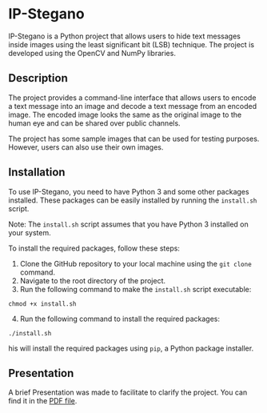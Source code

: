 # IP-Stegano

IP-Stegano is a Python project that allows users to hide text messages inside images using the least significant bit (LSB) technique. The project is developed using the OpenCV and NumPy libraries.

## Description

The project provides a command-line interface that allows users to encode a text message into an image and decode a text message from an encoded image. The encoded image looks the same as the original image to the human eye and can be shared over public channels.

The project has some sample images that can be used for testing purposes. However, users can also use their own images.

## Installation

To use IP-Stegano, you need to have Python 3 and some other packages installed. These packages can be easily installed by running the `install.sh` script.

Note: The `install.sh` script assumes that you have Python 3 installed on your system.

To install the required packages, follow these steps:

1. Clone the GitHub repository to your local machine using the `git clone` command.
2. Navigate to the root directory of the project.
3. Run the following command to make the `install.sh` script executable:

`chmod +x install.sh`

4. Run the following command to install the required packages:

`./install.sh`

his will install the required packages using `pip`, a Python package installer.

## Presentation

A brief Presentation was made to facilitate to clarify the project. You can find it in the [PDF file](/Image%20Steganography.pdf).